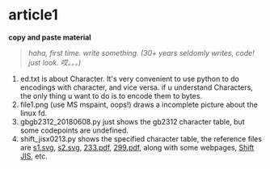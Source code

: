 # article1
**copy and paste material**

>*haha, first time. write something. (30+ years seldomly writes, code! just look. 哎。。。)*

1. ed.txt is about Character. It's very convenient to use python to do encodings with character, and vice versa.
if u understand Characters, the only thing u want to do is to encode them to bytes.
2. file1.png (use MS mspaint, oops!) draws a incomplete picture about the linux fd.
3. gbgb2312_20180608.py just shows the gb2312 character table, but some codepoints are undefined. 
4. shift_jisx0213.py shows the specified character table, the reference files are [s1.svg](./s1.svg), [s2.svg](./s2.svg), [233.pdf](./233.pdf), [299.pdf](./299.pdf), along with some webpages, [Shift JIS](https://en.wikipedia.org/wiki/Shift_JIS), etc.

